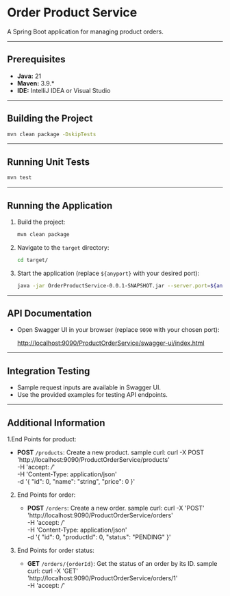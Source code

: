 # Order Product Service

A Spring Boot application for managing product orders.

---

## Prerequisites

- **Java:** 21
- **Maven:** 3.9.\*
- **IDE:** IntelliJ IDEA or Visual Studio

---

## Building the Project

```sh
mvn clean package -DskipTests
```

---

## Running Unit Tests

```sh
mvn test
```

---

## Running the Application

1. Build the project:
    ```sh
    mvn clean package
    ```
2. Navigate to the `target` directory:
    ```sh
    cd target/
    ```
3. Start the application (replace `${anyport}` with your desired port):
    ```sh
    java -jar OrderProductService-0.0.1-SNAPSHOT.jar --server.port=${anyport}
    ```

---

## API Documentation

- Open Swagger UI in your browser (replace `9090` with your chosen port):

  [http://localhost:9090/ProductOrderService/swagger-ui/index.html](http://localhost:9090/ProductOrderService/swagger-ui/index.html)

---

## Integration Testing

- Sample request inputs are available in Swagger UI.
- Use the provided examples for testing API endpoints.

---

## Additional Information
1.End Points for product:
   - **POST** `/products`: Create a new product.
     sample curl:
     curl -X POST \
     'http://localhost:9090/ProductOrderService/products' \
     -H 'accept: */*' \
     -H 'Content-Type: application/json' \
     -d '{
     "id": 0,
     "name": "string",
     "price": 0
     }'

2. End Points for order:
   - **POST** `/orders`: Create a new order.
   sample curl:
     curl -X 'POST' \
     'http://localhost:9090/ProductOrderService/orders' \
     -H 'accept: */*' \
     -H 'Content-Type: application/json' \
     -d '{
     "id": 0,
     "productId": 0,
     "status": "PENDING"
     }'

3. End Points for order status:
   - **GET** `/orders/{orderId}`: Get the status of an order by its ID.
   sample curl:
     curl -X 'GET' \
     'http://localhost:9090/ProductOrderService/orders/1' \
     -H 'accept: */*'